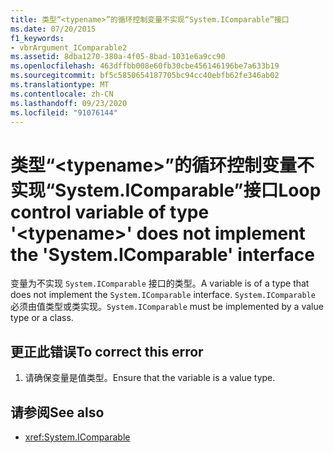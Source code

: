 ```yaml
---
title: 类型“<typename>”的循环控制变量不实现“System.IComparable”接口
ms.date: 07/20/2015
f1_keywords:
- vbrArgument_IComparable2
ms.assetid: 8dba1270-380a-4f05-8bad-1031e6a9cc90
ms.openlocfilehash: 463dffbb008e60fb30cbe456146196be7a633b19
ms.sourcegitcommit: bf5c5850654187705bc94cc40ebfb62fe346ab02
ms.translationtype: MT
ms.contentlocale: zh-CN
ms.lasthandoff: 09/23/2020
ms.locfileid: "91076144"
---
```

# <a name="loop-control-variable-of-type-typename-does-not-implement-the-systemicomparable-interface"></a><span data-ttu-id="78e70-102">类型“\<typename>”的循环控制变量不实现“System.IComparable”接口</span><span class="sxs-lookup"><span data-stu-id="78e70-102">Loop control variable of type '\<typename>' does not implement the 'System.IComparable' interface</span></span>

<span data-ttu-id="78e70-103">变量为不实现 `System.IComparable` 接口的类型。</span><span class="sxs-lookup"><span data-stu-id="78e70-103">A variable is of a type that does not implement the `System.IComparable` interface.</span></span> <span data-ttu-id="78e70-104">`System.IComparable` 必须由值类型或类实现。</span><span class="sxs-lookup"><span data-stu-id="78e70-104">`System.IComparable` must be implemented by a value type or a class.</span></span>  
  
## <a name="to-correct-this-error"></a><span data-ttu-id="78e70-105">更正此错误</span><span class="sxs-lookup"><span data-stu-id="78e70-105">To correct this error</span></span>  
  
1. <span data-ttu-id="78e70-106">请确保变量是值类型。</span><span class="sxs-lookup"><span data-stu-id="78e70-106">Ensure that the variable is a value type.</span></span>  
  
## <a name="see-also"></a><span data-ttu-id="78e70-107">请参阅</span><span class="sxs-lookup"><span data-stu-id="78e70-107">See also</span></span>

- <xref:System.IComparable>

